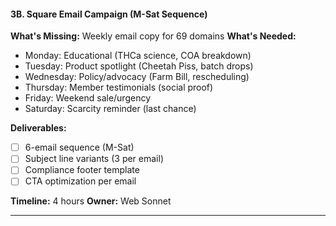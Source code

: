 #### **3B. Square Email Campaign (M-Sat Sequence)**

**What's Missing:** Weekly email copy for 69 domains
**What's Needed:**

- Monday: Educational (THCa science, COA breakdown)
- Tuesday: Product spotlight (Cheetah Piss, batch drops)
- Wednesday: Policy/advocacy (Farm Bill, rescheduling)
- Thursday: Member testimonials (social proof)
- Friday: Weekend sale/urgency
- Saturday: Scarcity reminder (last chance)

**Deliverables:**

- [ ] 6-email sequence (M-Sat)
- [ ] Subject line variants (3 per email)
- [ ] Compliance footer template
- [ ] CTA optimization per email

**Timeline:** 4 hours
**Owner:** Web Sonnet

---
